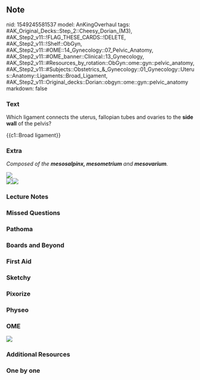 ## Note
nid: 1549245581537
model: AnKingOverhaul
tags: #AK_Original_Decks::Step_2::Cheesy_Dorian_(M3), #AK_Step2_v11::!FLAG_THESE_CARDS::!DELETE, #AK_Step2_v11::!Shelf::ObGyn, #AK_Step2_v11::#OME::14_Gynecology::07_Pelvic_Anatomy, #AK_Step2_v11::#OME_banner::Clinical::13_Gynecology, #AK_Step2_v11::#Resources_by_rotation::ObGyn::ome::gyn::pelvic_anatomy, #AK_Step2_v11::#Subjects::Obstetrics_&_Gynecology::01_Gynecology::Uterus::Anatomy::Ligaments::Broad_Ligament, #AK_Step2_v11::Original_decks::Dorian::obgyn::ome::gyn::pelvic_anatomy
markdown: false

### Text
Which ligament connects the uterus, fallopian tubes and ovaries to
the <b>side</b> <b>wall</b> of the pelvis?
<div>
  {{c1::Broad ligament}}
</div>

### Extra
<i>Composed of the <b>mesosalpinx, mesometrium</b> and
<b>mesovarium</b>.</i>
<div><img src="paste-6243727102181377.jpg"></div>
<div><img src="paste-6248511695749121.jpg"><img src=
"paste-370810296467457.jpg"></div>

### Lecture Notes


### Missed Questions


### Pathoma


### Boards and Beyond


### First Aid


### Sketchy


### Pixorize


### Physeo


### OME
<div class="ome-widget">
  <a href=
  "https://onlinemeded.org/spa/gynecology?ref=anki"><img src=
  "_OME_AnkiFlashcards_Topic_5.png"></a>
</div>

### Additional Resources


### One by one

